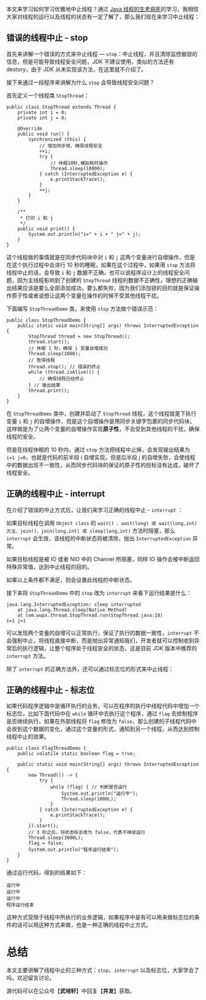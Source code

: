 本文来学习如何学习优雅地中止线程？通过 [Java 线程的生老病死](https://www.tianheyu.top/archives/java-thread-life-cycle)的学习，我相信大家对线程的运行以及线程的状态有一定了解了，那么我们现在来学习中止线程：

## 错误的线程中止 - stop

首先来讲解一个错误的方式来中止线程 — `stop`：中止线程，并且清除监控器锁的信息，但是可能导致线程安全问题，JDK 不建议使用，类似的方法还有 destory，由于 JDK 从未实现该方法，在这里就不介绍了。

接下来通过一段程序来讲解为什么 `stop` 会导致线程安全问题？

首先定义一个线程类 `StopThread`：

```
public class StopThread extends Thread {
    private int i = 0;
    private int j = 0;

    @Override
    public void run() {
        synchronized (this) {
            // 增加同步锁，确保线程安全
            ++i;
            try {
                // 休眠10秒,模拟耗时操作
                Thread.sleep(10000);
            } catch (InterruptedException e) {
                e.printStackTrace();
            }
            ++j;
        }
    }

    /**
     * 打印 i 和 j
     */
    public void print() {
        System.out.println("i=" + i + " j=" + j);
    }
}
```

这个线程做的事情就是在同步代码块中对 `i` 和 `j` 这两个变量进行自增操作，但是在这个执行过程中会进行 10 秒的睡眠，如果在这个过程中，如果用 `stop` 方法将线程中止的话，会导致 `i` 和 `j` 数据不正确，也可以说程序设计上的线程安全问题，因为主线程影响到了创建的 `StopThread` 线程的数据不正确性，理想的正确输出结果应该是要么全部添加成功，要么都失败，因为我们添加锁的目的就是保证操作原子性或者说想让这两个变量在操作的时候不受其他线程干扰。

下面编写 `StopThreadDemo` 类，来使用 `stop` 方法做个错误示范：

```
public class StopThreadDemo {
    public static void main(String[] args) throws InterruptedException {
        StopThread thread = new StopThread();
        thread.start();
        // 休眠 1 秒，确保 i 变量自增成功
        Thread.sleep(1000);
        // 暂停线程
        thread.stop(); // 错误的终止
        while (thread.isAlive()) {
            // 确保线程已经终止
        } // 输出结果
        thread.print();
    }
}
```

在 `StopThreadDemo` 类中，创建并启动了 `StopThread` 线程，这个线程就是下执行变量 `i` 和 `j` 的自增操作，但是这个自增操作是用同步关键字包裹的同步代码块，这样做是为了让两个变量的自增操作实现**原子性**，不会受到其他线程的干扰，确保线程的安全。

但是在线程休眠的 10 秒内，通过 `stop` 方法把线程中止掉，会发现输出结果为 `i=1 j=0`，也就是代码的前半段 i 自增实现，但是后半段 j 的自增失败，会使线程中的数据出现不一致性，从而同步代码块的保证的原子性的目标没有达成，破坏了线程安全。

## 正确的线程中止 - interrupt

在介绍了错误的中止方式后，让我们来学习正确的线程中止 - `interrupt` ：

如果目标线程在调用 `Object class` 的 `wait() 、wait(long) 或 wait(long,int) 方法、join()、join(long,int) 或 sleep(long,int)` 方法时阻塞，那么 `interrupt` 会生效，该线程的中断状态将被清除，抛出 `InterruptedException` 异常。

如果目标线程是被 IO 或者 NIO 中的 Channel 所阻塞，同样 IO 操作会被中断返回特殊异常值，达到中止线程的目的。

如果以上条件都不满足，则会设置此线程的中断状态。

接下来将 `StopThreadDemo` 中的 `stop` 改为 `interrupt` 来看下运行结果是什么：

```
java.lang.InterruptedException: sleep interrupted
	at java.lang.Thread.sleep(Native Method)
	at com.wupx.thread.StopThread.run(StopThread.java:18)
i=1 j=1
```

可以发现两个变量的自增可以正常执行，保证了执行的数据一致性，`interrupt` 不会强制中止，将线程直接中断，而是抛出异常通知我们，开发者就可以控制收到异常后的执行逻辑，让整个程序处于线程安全的状态，这是目前 JDK 版本中推荐的 `interrupt` 方法。

除了 `interrupt` 的正确方法外，还可以通过标志位的形式来中止线程：

## 正确的线程中止 - 标志位

如果代码程序逻辑中是循环执行的业务，可以在程序的执行中线程代码中增加一个标志位，比如下面代码中在 `while` 循环中去执行这个程序，通过 `flag` 去控制程序是否继续执行，如果在外部线程将 `flag` 修改为 `false`，那么创建的子线程代码中会收到这个数据的变化，通过这个变量的形式，通知到另一个线程，从而达到控制线程中止的效果。

```
public class FlagThreadDemo {
    public volatile static boolean flag = true;

    public static void main(String[] args) throws InterruptedException {
        new Thread(() -> {
            try {
                while (flag) { // 判断是否运行
                    System.out.println("运行中");
                    Thread.sleep(1000L);
                }
            } catch (InterruptedException e) {
                e.printStackTrace();
            }
        }).start();
        // 3 秒之后，将状态标志改为 false，代表不继续运行
        Thread.sleep(3000L);
        flag = false;
        System.out.println("程序运行结束");
    }
}
```

通过运行代码，得到的结果如下：

```
运行中
运行中
运行中
程序运行结束
```

这种方式受限于线程中所执行的业务逻辑，如果程序中是有可以用来做标志位的条件的话可以用这种方式来做，也是一种正确的线程中止方式。

# 总结

本文主要讲解了线程中止的三种方式：`stop`、`interrupt` 以及标志位，大家学会了吗，欢迎留言讨论。

源代码可以在公众号【**武培轩**】中回复【**并发**】获取。